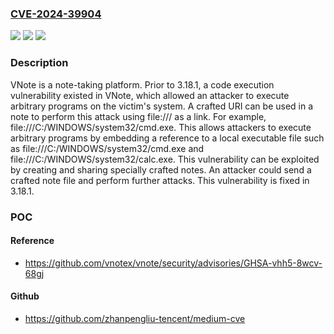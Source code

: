 ### [CVE-2024-39904](https://cve.mitre.org/cgi-bin/cvename.cgi?name=CVE-2024-39904)
![](https://img.shields.io/static/v1?label=Product&message=vnote&color=blue)
![](https://img.shields.io/static/v1?label=Version&message=%3D%20%3C%203.18.1%20&color=brighgreen)
![](https://img.shields.io/static/v1?label=Vulnerability&message=CWE-73%3A%20External%20Control%20of%20File%20Name%20or%20Path&color=brighgreen)

### Description

VNote is a note-taking platform. Prior to 3.18.1, a code execution vulnerability existed in VNote, which allowed an attacker to execute arbitrary programs on the victim's system. A crafted URI can be used in a note to perform this attack using file:/// as a link. For example, file:///C:/WINDOWS/system32/cmd.exe. This allows attackers to execute arbitrary programs by embedding a reference to a local executable file such as file:///C:/WINDOWS/system32/cmd.exe and file:///C:/WINDOWS/system32/calc.exe. This vulnerability can be exploited by creating and sharing specially crafted notes. An attacker could send a crafted note file and perform further attacks. This vulnerability is fixed in 3.18.1.

### POC

#### Reference
- https://github.com/vnotex/vnote/security/advisories/GHSA-vhh5-8wcv-68gj

#### Github
- https://github.com/zhanpengliu-tencent/medium-cve

